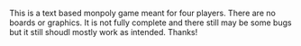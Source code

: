 This is a text based monpoly game meant for four players. There are no boards or graphics. It is not fully complete and there still may be some bugs but it still shoudl mostly work as intended. Thanks!
